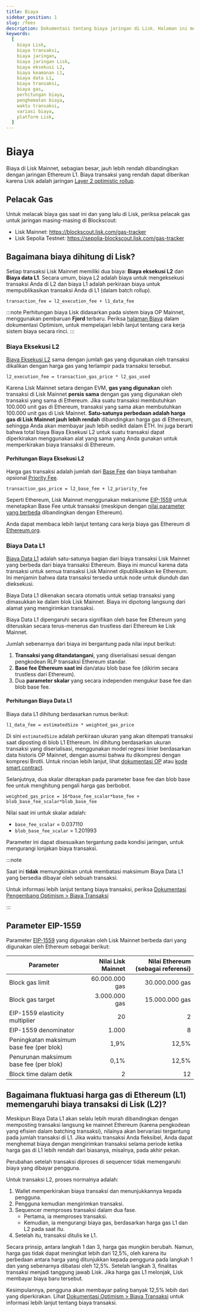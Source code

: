 ```yaml
---
title: Biaya
sidebar_position: 1
slug: /fees
description: Dokumentasi tentang biaya jaringan di Lisk. Halaman ini membahas detail sistem biaya dua komponen yang melibatkan biaya eksekusi L2 dan biaya data L1, serta memberikan wawasan tentang variasi biaya dan strategi penghematan biaya.
keywords:
  [
    biaya Lisk,
    biaya transaksi,
    biaya jaringan,
    biaya jaringan Lisk,
    biaya eksekusi L2,
    biaya keamanan L1,
    biaya data L1,
    biaya transaksi,
    biaya gas,
    perhitungan biaya,
    penghematan biaya,
    waktu transaksi,
    variasi biaya,
    platform Lisk,
  ]
---
```


# Biaya

Biaya di Lisk Mainnet, sebagian besar, jauh lebih rendah dibandingkan dengan jaringan Ethereum L1.
Biaya transaksi yang rendah dapat diberikan karena Lisk adalah jaringan [Layer 2 optimistic rollup](https://ethereum.org/en/developers/docs/scaling/optimistic-rollups).

## Pelacak Gas

Untuk melacak biaya gas saat ini dan yang lalu di Lisk, periksa pelacak gas untuk jaringan masing-masing di Blockscout:

- Lisk Mainnet: https://blockscout.lisk.com/gas-tracker
- Lisk Sepolia Testnet: https://sepolia-blockscout.lisk.com/gas-tracker

## Bagaimana biaya dihitung di Lisk?

Setiap transaksi Lisk Mainnet memiliki dua biaya: **Biaya eksekusi L2** dan **Biaya data L1**.
Secara umum, biaya L2 adalah biaya untuk mengeksekusi transaksi Anda di L2 dan biaya L1 adalah perkiraan biaya untuk mempublikasikan transaksi Anda di L1 (dalam batch rollup).

```text
transaction_fee = l2_execution_fee + l1_data_fee
```

:::note
Perhitungan biaya Lisk didasarkan pada sistem biaya OP Mainnet, menggunakan pembaruan **Fjord** terbaru.
Periksa [halaman Biaya](https://docs.optimism.io/stack/transactions/fees#fjord) dalam dokumentasi Optimism, untuk mempelajari lebih lanjut tentang cara kerja sistem biaya secara rinci.
:::

### Biaya Eksekusi L2
[Biaya Eksekusi L2](https://docs.optimism.io/stack/transactions/fees#execution-gas-fee) sama dengan jumlah gas yang digunakan oleh transaksi dikalikan dengan harga gas yang terlampir pada transaksi tersebut.

```
l2_execution_fee = transaction_gas_price * l2_gas_used
```

Karena Lisk Mainnet setara dengan EVM, **gas yang digunakan** oleh transaksi di Lisk Mainnet **persis sama** dengan gas yang digunakan oleh transaksi yang sama di Ethereum.
Jika suatu transaksi membutuhkan 100.000 unit gas di Ethereum, transaksi yang sama akan membutuhkan 100.000 unit gas di Lisk Mainnet.
**Satu-satunya perbedaan adalah harga gas di Lisk Mainnet jauh lebih rendah** dibandingkan harga gas di Ethereum, sehingga Anda akan membayar jauh lebih sedikit dalam ETH.
Ini juga berarti bahwa total biaya Biaya Eksekusi L2 untuk suatu transaksi dapat diperkirakan menggunakan alat yang sama yang Anda gunakan untuk memperkirakan biaya transaksi di Ethereum.

#### Perhitungan Biaya Eksekusi L2
Harga gas transaksi adalah jumlah dari [Base Fee](https://ethereum.org/en/developers/docs/gas/#base-fee) dan biaya tambahan opsional [Priority Fee](https://ethereum.org/en/developers/docs/gas/#priority-fee).

```
transaction_gas_price = l2_base_fee + l2_priority_fee
```

Seperti Ethereum, Lisk Mainnet menggunakan mekanisme [EIP-1559](https://eips.ethereum.org/EIPS/eip-1559) untuk menetapkan Base Fee untuk transaksi (meskipun dengan [nilai parameter yang berbeda](/fees#parameter-eip-1559) dibandingkan dengan Ethereum).

Anda dapat membaca lebih lanjut tentang cara kerja biaya gas Ethereum di [Ethereum.org](https://ethereum.org/en/developers/docs/gas/).

### Biaya Data L1
[Biaya Data L1](https://docs.optimism.io/stack/transactions/fees#l1-data-fee) adalah satu-satunya bagian dari biaya transaksi Lisk Mainnet yang berbeda dari biaya transaksi Ethereum.
Biaya ini muncul karena data transaksi untuk semua transaksi Lisk Mainnet dipublikasikan ke Ethereum.
Ini menjamin bahwa data transaksi tersedia untuk node untuk diunduh dan dieksekusi.

Biaya Data L1 dikenakan secara otomatis untuk setiap transaksi yang dimasukkan ke dalam blok Lisk Mainnet.
Biaya ini dipotong langsung dari alamat yang mengirimkan transaksi.

Biaya Data L1 dipengaruhi secara signifikan oleh base fee Ethereum yang diteruskan secara terus-menerus dan trustless dari Ethereum ke Lisk Mainnet.

Jumlah sebenarnya dari biaya ini bergantung pada nilai input berikut:

1. **Transaksi yang ditandatangani**, yang diserialisasi sesuai dengan pengkodean RLP transaksi Ethereum standar.
2. **Base fee Ethereum saat ini** dan/atau blob base fee (dikirim secara trustless dari Ethereum).
3. Dua **parameter skalar** yang secara independen mengukur base fee dan blob base fee.

#### Perhitungan Biaya Data L1
Biaya data L1 dihitung berdasarkan rumus berikut:

```
l1_data_fee = estimatedSize * weighted_gas_price
```

Di sini `estimatedSize` adalah perkiraan ukuran yang akan ditempati transaksi saat diposting di blob L1 Ethereum.
Ini dihitung berdasarkan ukuran transaksi yang diserialisasi, menggunakan model regresi linier berdasarkan data historis OP Mainnet, dengan asumsi bahwa itu dikompresi dengan kompresi Brotli.
Untuk rincian lebih lanjut, lihat [dokumentasi OP](https://docs.optimism.io/stack/transactions/fees#fjord) atau [kode smart contract](https://github.com/ethereum-optimism/optimism/blob/e00f23ad0208f2e35aef5435d8a3d2e369144419/packages/contracts-bedrock/src/L2/GasPriceOracle.sol#L203).

Selanjutnya, dua skalar diterapkan pada parameter base fee dan blob base fee untuk menghitung pengali harga gas berbobot.

```
weighted_gas_price = 16*base_fee_scalar*base_fee + blob_base_fee_scalar*blob_base_fee
```

Nilai saat ini untuk skalar adalah:

  - `base_fee_scalar` = 0.037110
  - `blob_base_fee_scalar` = 1.201993

Parameter ini dapat disesuaikan tergantung pada kondisi jaringan, untuk mengurangi lonjakan biaya transaksi.

:::note

Saat ini **tidak** memungkinkan untuk membatasi maksimum Biaya Data L1 yang bersedia dibayar oleh sebuah transaksi.

Untuk informasi lebih lanjut tentang biaya transaksi, periksa [Dokumentasi Pengembang Optimism > Biaya Transaksi](https://docs.optimism.io/stack/transactions/fees)

:::

## Parameter EIP-1559

Parameter [EIP-1559](https://eips.ethereum.org/EIPS/eip-1559) yang digunakan oleh Lisk Mainnet berbeda dari yang digunakan oleh Ethereum sebagai berikut:

| Parameter                             | Nilai Lisk Mainnet | Nilai Ethereum (sebagai referensi) |
| ------------------------------------- | -----------------: | ----------------------------------: |
| Block gas limit                        |   60.000.000 gas   |                 30.000.000 gas     |
| Block gas target                       |    3.000.000 gas   |                 15.000.000 gas     |
| EIP-1559 elasticity multiplier         |               20    |                              2     |
| EIP-1559 denominator                     |            1.000   |                              8     |
| Peningkatan maksimum base fee (per blok) |             1,9%  |                          12,5%    |
| Penurunan maksimum base fee (per blok) |             0,1%  |                          12,5%    |
| Block time dalam detik                |                2   |                             12     |

## Bagaimana fluktuasi harga gas di Ethereum (L1) memengaruhi biaya transaksi di Lisk (L2)?

Meskipun Biaya Data L1 akan selalu lebih murah dibandingkan dengan memposting transaksi langsung ke mainnet Ethereum (karena pengkodean yang efisien dalam batching transaksi), nilainya akan bervariasi tergantung pada jumlah transaksi di L1.
Jika waktu transaksi Anda fleksibel, Anda dapat menghemat biaya dengan mengirimkan transaksi selama periode ketika harga gas di L1 lebih rendah dari biasanya, misalnya, pada akhir pekan.

Perubahan setelah transaksi diproses di sequencer tidak memengaruhi biaya yang dibayar pengguna.

Untuk transaksi L2, proses normalnya adalah:

1. Wallet memperkirakan biaya transaksi dan menunjukkannya kepada pengguna.
2. Pengguna kemudian mengirimkan transaksi.
3. Sequencer memproses transaksi dalam dua fase.
    - Pertama, ia memproses transaksi.
    - Kemudian, ia mengurangi biaya gas, berdasarkan harga gas L1 dan L2 pada saat itu.
4. Setelah itu, transaksi ditulis ke L1.

Secara prinsip, antara langkah 1 dan 3, harga gas mungkin berubah.
Namun, harga gas tidak dapat meningkat lebih dari 12,5%, oleh karena itu perbedaan antara harga yang ditunjukkan kepada pengguna pada langkah 1 dan yang sebenarnya dibatasi oleh 12,5%.
Setelah langkah 3, finalitas transaksi menjadi tanggung jawab Lisk.
Jika harga gas L1 melonjak, Lisk membayar biaya baru tersebut.

Kesimpulannya, pengguna akan membayar paling banyak 12,5% lebih dari yang diperkirakan.
Lihat [Dokumentasi Optimism > Biaya Transaksi](https://docs.optimism.io/stack/transactions/fees#mechanism) untuk informasi lebih lanjut tentang biaya transaksi.
